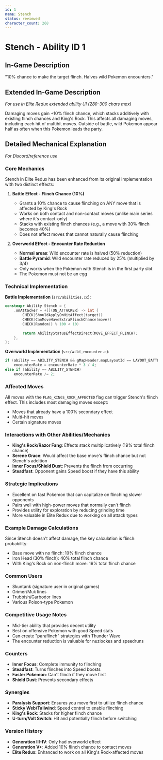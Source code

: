 ```yaml
---
id: 1
name: Stench
status: reviewed
character_count: 268
---
```


# Stench - Ability ID 1

## In-Game Description
"10% chance to make the target flinch. Halves wild Pokemon encounters."

## Extended In-Game Description
*For use in Elite Redux extended ability UI (280-300 chars max)*

Damaging moves gain +10% flinch chance, which stacks additively with existing flinch chances and King's Rock. This affects all damaging moves, including each hit of multihit moves. Outside of battle, wild Pokemon appear half as often when this Pokemon leads the party.

## Detailed Mechanical Explanation
*For Discord/reference use*

### Core Mechanics
Stench in Elite Redux has been enhanced from its original implementation with two distinct effects:

1. **Battle Effect - Flinch Chance (10%)**
   - Grants a 10% chance to cause flinching on ANY move that is affected by King's Rock
   - Works on both contact and non-contact moves (unlike main series where it's contact-only)
   - Stacks with existing flinch chances (e.g., a move with 30% flinch becomes 40%)
   - Does not affect moves that cannot naturally cause flinching

2. **Overworld Effect - Encounter Rate Reduction**
   - **Normal areas**: Wild encounter rate is halved (50% reduction)
   - **Battle Pyramid**: Wild encounter rate reduced by 25% (multiplied by 3/4)
   - Only works when the Pokemon with Stench is in the first party slot
   - The Pokemon must not be an egg

### Technical Implementation

**Battle Implementation** (`src/abilities.cc`):
```cpp
constexpr Ability Stench = {
    .onAttacker = +[](ON_ATTACKER) -> int {
        CHECK(ShouldApplyOnHitAffect(target))
        CHECK(CanMoveHaveExtraFlinchChance(move))
        CHECK(Random() % 100 < 10)
        
        return AbilityStatusEffectDirect(MOVE_EFFECT_FLINCH);
    },
};
```

**Overworld Implementation** (`src/wild_encounter.c`):
```c
if (ability == ABILITY_STENCH && gMapHeader.mapLayoutId == LAYOUT_BATTLE_FRONTIER_BATTLE_PYRAMID_FLOOR)
    encounterRate = encounterRate * 3 / 4;
else if (ability == ABILITY_STENCH)
    encounterRate /= 2;
```

### Affected Moves
All moves with the `FLAG_KINGS_ROCK_AFFECTED` flag can trigger Stench's flinch effect. This includes most damaging moves except:
- Moves that already have a 100% secondary effect
- Multi-hit moves
- Certain signature moves

### Interactions with Other Abilities/Mechanics
- **King's Rock/Razor Fang**: Effects stack multiplicatively (19% total flinch chance)
- **Serene Grace**: Would affect the base move's flinch chance but not Stench's addition
- **Inner Focus/Shield Dust**: Prevents the flinch from occurring
- **Steadfast**: Opponent gains Speed boost if they have this ability

### Strategic Implications
- Excellent on fast Pokemon that can capitalize on flinching slower opponents
- Pairs well with high-power moves that normally can't flinch
- Provides utility for exploration by reducing grinding time
- More valuable in Elite Redux due to working on all attack types

### Example Damage Calculations
Since Stench doesn't affect damage, the key calculation is flinch probability:
- Base move with no flinch: 10% flinch chance
- Iron Head (30% flinch): 40% total flinch chance
- With King's Rock on non-flinch move: 19% total flinch chance

### Common Users
- Skuntank (signature user in original games)
- Grimer/Muk lines
- Trubbish/Garbodor lines
- Various Poison-type Pokemon

### Competitive Usage Notes
- Mid-tier ability that provides decent utility
- Best on offensive Pokemon with good Speed stats
- Can create "paraflinch" strategies with Thunder Wave
- The encounter reduction is valuable for nuzlockes and speedruns

### Counters
- **Inner Focus**: Complete immunity to flinching
- **Steadfast**: Turns flinches into Speed boosts
- **Faster Pokemon**: Can't flinch if they move first
- **Shield Dust**: Prevents secondary effects

### Synergies
- **Paralysis Support**: Ensures you move first to utilize flinch chance
- **Sticky Web/Tailwind**: Speed control to enable flinching
- **King's Rock**: Stacks for higher flinch chance
- **U-turn/Volt Switch**: Hit and potentially flinch before switching

### Version History
- **Generation III-IV**: Only had overworld effect
- **Generation V+**: Added 10% flinch chance to contact moves
- **Elite Redux**: Enhanced to work on all King's Rock-affected moves